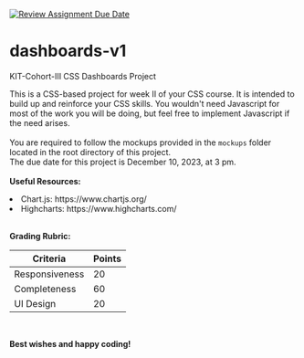 [![Review Assignment Due Date](https://classroom.github.com/assets/deadline-readme-button-24ddc0f5d75046c5622901739e7c5dd533143b0c8e959d652212380cedb1ea36.svg)](https://classroom.github.com/a/hF5bNGfz)
# dashboards-v1
KIT-Cohort-III CSS Dashboards Project

This is a CSS-based project for week II of your CSS course. It is intended to build up and reinforce your CSS skills. You wouldn't need Javascript for most of the work you will be doing, but feel free to implement Javascript if the need arises.
<br><br>
You are required to follow the mockups provided in the ```mockups``` folder located in the root directory of this project. 
<br>
The due date for this project is December 10, 2023, at 3 pm. 
<br><br>
**Useful Resources:**
<li>Chart.js: https://www.chartjs.org/</li>
<li>Highcharts: https://www.highcharts.com/</li>
<br>

**Grading Rubric:**

|Criteria|Points|
|---|---|
|Responsiveness|20|
|Completeness|60|
|UI Design|20|
<br>



**Best wishes and happy coding!**
